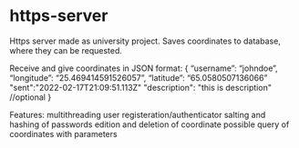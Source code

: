 # https-server
Https server made as university project. Saves coordinates to database, 
where they can be requested.

Receive and give coordinates in JSON format:
{
“username”: “johndoe”,
“longitude”: “25.469414591526057”,
“latitude”: “65.0580507136066”
"sent":"2022-02-17T21:09:51.113Z"
"description": "this is description" //optional
}

Features:
  multithreading
  user registeration/authenticator
  salting and hashing of passwords
  edition and deletion of coordinate possible
  query of coordinates with parameters
